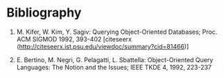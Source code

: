 # Bibliography

1. M. Kifer, W. Kim, Y. Sagiv: Querying Object-Oriented Databases; Proc. ACM SIGMOD 1992, 393-402 [citeseerx (http://citeseerx.ist.psu.edu/viewdoc/summary?cid=81466)]

2. E. Bertino, M. Negri, G. Pelagatti, L. Sbattella: Object-Oriented Query Languages: The Notion and the Issues; IEEE TKDE 4, 1992, 223-237
